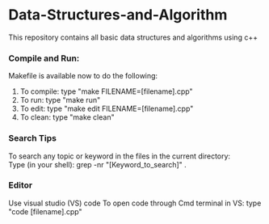 # Data-Structures-and-Algorithm
This repository contains all basic data structures and algorithms using c++

### Compile and Run:
Makefile is available now to do the following:
1) To compile: type "make FILENAME=[filename].cpp"
2) To run:  type "make run"
3) To edit: type "make edit FILENAME=[filename].cpp"
4) To clean: type "make clean"

### Search Tips
To search any topic or keyword in the files in the current directory: </br>
Type (in your shell): grep -nr "[Keyword_to_search]" .

### Editor 
Use visual studio (VS) code
To open code through Cmd terminal in VS: type "code [filename].cpp"

